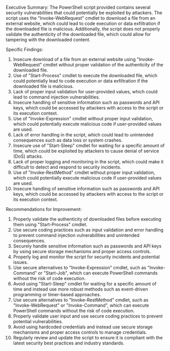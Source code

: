 Executive Summary:
The PowerShell script provided contains several security vulnerabilities that could potentially be exploited by attackers. The script uses the "Invoke-WebRequest" cmdlet to download a file from an external website, which could lead to code execution or data exfiltration if the downloaded file is malicious. Additionally, the script does not properly validate the authenticity of the downloaded file, which could allow for tampering with the downloaded content.

Specific Findings:
1. Insecure download of a file from an external website using "Invoke-WebRequest" cmdlet without proper validation of the authenticity of the downloaded file.
2. Use of "Start-Process" cmdlet to execute the downloaded file, which could potentially lead to code execution or data exfiltration if the downloaded file is malicious.
3. Lack of proper input validation for user-provided values, which could lead to command injection vulnerabilities.
4. Insecure handling of sensitive information such as passwords and API keys, which could be accessed by attackers with access to the script or its execution context.
5. Use of "Invoke-Expression" cmdlet without proper input validation, which could potentially execute malicious code if user-provided values are used.
6. Lack of error handling in the script, which could lead to unintended consequences such as data loss or system crashes.
7. Insecure use of "Start-Sleep" cmdlet for waiting for a specific amount of time, which could be exploited by attackers to cause denial of service (DoS) attacks.
8. Lack of proper logging and monitoring in the script, which could make it difficult to detect and respond to security incidents.
9. Use of "Invoke-RestMethod" cmdlet without proper input validation, which could potentially execute malicious code if user-provided values are used.
10. Insecure handling of sensitive information such as passwords and API keys, which could be accessed by attackers with access to the script or its execution context.

Recommendations for Improvement:
1. Properly validate the authenticity of downloaded files before executing them using "Start-Process" cmdlet.
2. Use secure coding practices such as input validation and error handling to prevent command injection vulnerabilities and unintended consequences.
3. Securely handle sensitive information such as passwords and API keys by using secure storage mechanisms and proper access controls.
4. Properly log and monitor the script for security incidents and potential issues.
5. Use secure alternatives to "Invoke-Expression" cmdlet, such as "Invoke-Command" or "Start-Job", which can execute PowerShell commands without the risk of code execution.
6. Avoid using "Start-Sleep" cmdlet for waiting for a specific amount of time and instead use more robust methods such as event-driven programming or timer-based approaches.
7. Use secure alternatives to "Invoke-RestMethod" cmdlet, such as "Invoke-WebRequest" or "Invoke-Command", which can execute PowerShell commands without the risk of code execution.
8. Properly validate user input and use secure coding practices to prevent potential vulnerabilities.
9. Avoid using hardcoded credentials and instead use secure storage mechanisms and proper access controls to manage credentials.
10. Regularly review and update the script to ensure it is compliant with the latest security best practices and industry standards.
